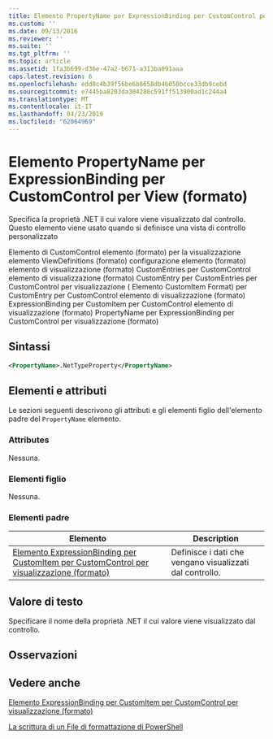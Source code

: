 ```yaml
---
title: Elemento PropertyName per ExpressionBinding per CustomControl per visualizzazione (formato) | Microsoft Docs
ms.custom: ''
ms.date: 09/13/2016
ms.reviewer: ''
ms.suite: ''
ms.tgt_pltfrm: ''
ms.topic: article
ms.assetid: 1fa3b699-d36e-47a2-b671-a313ba091aaa
caps.latest.revision: 6
ms.openlocfilehash: edd8c4b39f56be6b8658db46050bcce33db9cebd
ms.sourcegitcommit: e7445ba8203da304286c591ff513900ad1c244a4
ms.translationtype: MT
ms.contentlocale: it-IT
ms.lasthandoff: 04/23/2019
ms.locfileid: "62064969"
---
```

# <a name="propertyname-element-for-expressionbinding-for-customcontrol-for-view-format"></a>Elemento PropertyName per ExpressionBinding per CustomControl per View (formato)

Specifica la proprietà .NET il cui valore viene visualizzato dal controllo. Questo elemento viene usato quando si definisce una vista di controllo personalizzato

Elemento di CustomControl elemento (formato) per la visualizzazione elemento ViewDefinitions (formato) configurazione elemento (formato) elemento di visualizzazione (formato) CustomEntries per CustomControl elemento di visualizzazione (formato) CustomEntry per CustomEntries per CustomControl per visualizzazione ( Elemento CustomItem Format) per CustomEntry per CustomControl elemento di visualizzazione (formato) ExpressionBinding per CustomItem per CustomControl elemento di visualizzazione (formato) PropertyName per ExpressionBinding per CustomControl per visualizzazione (formato)

## <a name="syntax"></a>Sintassi

```xml
<PropertyName>.NetTypeProperty</PropertyName>
```

## <a name="attributes-and-elements"></a>Elementi e attributi

Le sezioni seguenti descrivono gli attributi e gli elementi figlio dell'elemento padre del `PropertyName` elemento.

### <a name="attributes"></a>Attributes

Nessuna.

### <a name="child-elements"></a>Elementi figlio

Nessuna.

### <a name="parent-elements"></a>Elementi padre

|Elemento|Description|
|-------------|-----------------|
|[Elemento ExpressionBinding per CustomItem per CustomControl per visualizzazione (formato)](./expressionbinding-element-for-customitem-for-customcontrol-for-view-format.md)|Definisce i dati che vengano visualizzati dal controllo.|

## <a name="text-value"></a>Valore di testo

Specificare il nome della proprietà .NET il cui valore viene visualizzato dal controllo.

## <a name="remarks"></a>Osservazioni

## <a name="see-also"></a>Vedere anche

[Elemento ExpressionBinding per CustomItem per CustomControl per visualizzazione (formato)](./expressionbinding-element-for-customitem-for-customcontrol-for-view-format.md)

[La scrittura di un File di formattazione di PowerShell](./writing-a-powershell-formatting-file.md)

